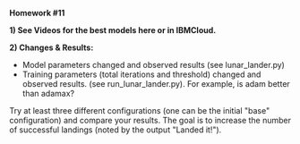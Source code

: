 **Homework #11**  

**1) See Videos for the best models here or in IBMCloud.**  

**2) Changes & Results:**  

- Model parameters changed and observed results (see lunar_lander.py)  
- Training parameters (total iterations and threshold) changed and observed results. (see run_lunar_lander.py). For example, is adam better than adamax?  
  
Try at least three different configurations (one can be the initial "base" configuration) and compare your results. 
The goal is to increase the number of successful landings (noted by the output "Landed it!").
